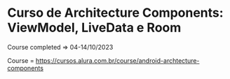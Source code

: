 # Curso de Architecture Components: ViewModel, LiveData e Room

Course completed => 04-14/10/2023

Course = https://cursos.alura.com.br/course/android-archtecture-components